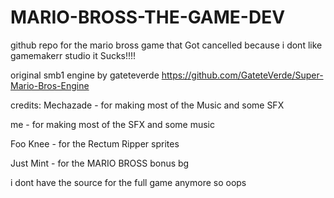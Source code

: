 # MARIO-BROSS-THE-GAME-DEV
github repo for the mario bross game that Got cancelled because i dont like gamemakerr studio it Sucks!!!!


original smb1 engine by gateteverde https://github.com/GateteVerde/Super-Mario-Bros-Engine


credits:
Mechazade - for making most of the Music and some SFX

me - for making most of the SFX and some music

Foo Knee - for the Rectum Ripper sprites

Just Mint - for the MARIO BROSS bonus bg












































































































i dont have the source for the full game anymore so oops
